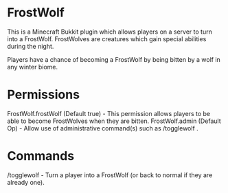 FrostWolf
=============
This is a Minecraft Bukkit plugin which allows players on a server to turn into a FrostWolf. FrostWolves are creatures which gain special abilities during the night.

Players have a chance of becoming a FrostWolf by being bitten by a wolf in any winter biome.


Permissions
===========
FrostWolf.frostWolf (Default true) - This permission allows players to be able to become FrostWolves when they are bitten.
FrostWolf.admin (Default Op) - Allow use of administrative command(s) such as /togglewolf <player>.


Commands
===========
/togglewolf <player> - Turn a player into a FrostWolf (or back to normal if they are already one).
